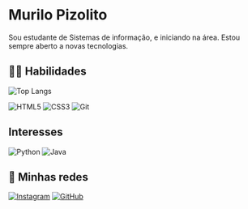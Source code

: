 # Murilo Pizolito 

 Sou estudante de Sistemas de informação, e iniciando na área. Estou sempre aberto a novas tecnologias.

## 👨‍💻 Habilidades 

![Top Langs](https://github-readme-stats-git-masterrstaa-rickstaa.vercel.app/api/top-langs/?username=MuriloPizolito&bg_color=fff&border_color=&title_color=000f&text_color=000)

![HTML5](https://img.shields.io/badge/HTML5-000?style=for-the-badge&logo=html5)
![CSS3](https://img.shields.io/badge/CSS3-000?style=for-the-badge&logo=css3&logoColor=264CE4)
![Git](https://img.shields.io/badge/Git-000?style=for-the-badge&logo=git&logoColor=git) 

## Interesses 

![Python](https://img.shields.io/badge/Python-000?style=for-the-badge&logo=python)
![Java](https://img.shields.io/badge/Java-000?style=for-the-badge&logo=java)

## 📌 Minhas redes 

[![Instagram](https://img.shields.io/badge/Instagram-000?style=for-the-badge&logo=instagram)](https://www.instagram.com/murilopizolito/)
[![GitHub](https://img.shields.io/badge/GitHub-000?style=for-the-badge&logo=github&logoColor=fff)](https://github.com/MuriloPizolito)

